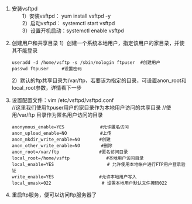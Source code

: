 1. 安装vsftpd  
　　1）安装vsftpd： yum install vsftpd -y  
　　2）启动vsftpd： systemctl start vsftpd  
　　3）设置开机启动：systemctl enable vsftpd  
 
 2. 创建用户和共享目录
	1）创建一个系统本地用户，指定该用户的家目录，并使其不能登录  
	```
	useradd -d /home/vsftp -s /sbin/nologin ftpuser  #创建用户     
	passwd ftpuser     #设置密码  
	```
    2）默认的ftp共享目录为/var/ftp，若要该为指定的目录，可设置anon_root和local_root参数，详情看下一步

 3. 设置配置文件：vim /etc/vsftpd/vsftpd.conf   
    //这里我们使用ftpuser用户的家目录作为本地用户访问的共享目录
    //使用/var/ftp 目录作为匿名用户访问的目录
    ````
    anonymous_enable=YES 　　　　      #允许匿名访问  
    anon_upload_enable=NO   　　　　   #上传  
    anon_mkdir_write_enable=NO  　　  #创建
    anon_other_write_enable=NO        #删除
    anon_root=/var/ftp 　　　　　　　　 #匿名访问目录
    local_root=/home/vsftp              #本地用户访问目录
    local_enable=YES      　　　　   	　# 允许使用本地帐户进行FTP用户登录验证
    write_enable=YES	　　　　　　　　#允许本地用户写入
    local_umask=022   　　　　　　　　   # 设置本地用户默认文件掩码022　　　　　　　
    ````
 4.  重启ftp服务，便可以访问ftp服务器了
